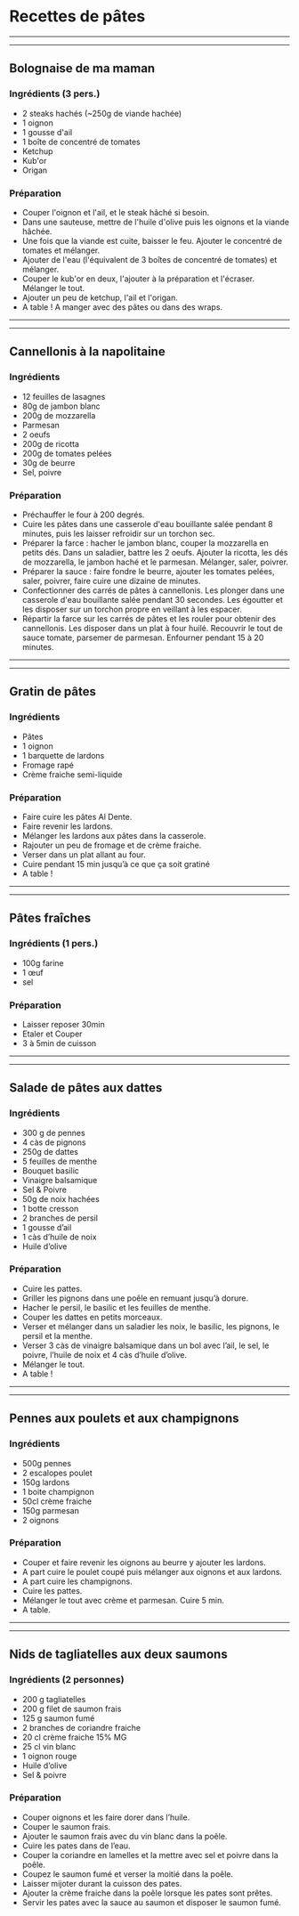 # Recettes de pâtes

___
___

## Bolognaise de ma maman

### Ingrédients (3 pers.)

* 2 steaks hachés (~250g de viande hachée)
* 1 oignon
* 1 gousse d'ail
* 1 boîte de concentré de tomates
* Ketchup
* Kub'or
* Origan

### Préparation

* Couper l'oignon et l'ail, et le steak hâché si besoin.
* Dans une sauteuse, mettre de l'huile d'olive puis les oignons et la viande hâchée. 
* Une fois que la viande est cuite, baisser le feu. Ajouter le concentré de tomates et mélanger.
* Ajouter de l'eau (l'équivalent de 3 boîtes de concentré de tomates) et mélanger.
* Couper le kub'or en deux, l'ajouter à la préparation et l'écraser. Mélanger le tout.
* Ajouter un peu de ketchup, l'ail et l'origan.
* A table ! A manger avec des pâtes ou dans des wraps.

___
___

## Cannellonis à la napolitaine

### Ingrédients

* 12 feuilles de lasagnes
* 80g de jambon blanc
* 200g de mozzarella
* Parmesan
* 2 oeufs
* 200g de ricotta
* 200g de tomates pelées
* 30g de beurre
* Sel, poivre

### Préparation

* Préchauffer le four à 200 degrés.
* Cuire les pâtes dans une casserole d'eau bouillante salée pendant 8 minutes, puis les laisser refroidir sur un torchon sec.
* Préparer la farce : hacher le jambon blanc, couper la mozzarella en petits dés. Dans un saladier, battre les 2 oeufs. Ajouter la ricotta, les dés de mozzarella, le jambon haché et le parmesan. Mélanger, saler, poivrer.
* Préparer la sauce : faire fondre le beurre, ajouter les tomates pelées, saler, poivrer, faire cuire une dizaine de minutes.
* Confectionner des carrés de pâtes à cannellonis. Les plonger dans une casserole d'eau bouillante salée pendant 30 secondes. Les égoutter et les disposer sur un torchon propre en veillant à les espacer.
* Répartir la farce sur les carrés de pâtes et les rouler pour obtenir des cannellonis. Les disposer dans un plat à four huilé. Recouvrir le tout de sauce tomate, parsemer de parmesan. Enfourner pendant 15 à 20 minutes.

___
___

## Gratin de pâtes

### Ingrédients

* Pâtes
* 1 oignon
* 1 barquette de lardons
* Fromage rapé
* Crème fraiche semi-liquide

### Préparation

* Faire cuire les pâtes Al Dente.
* Faire revenir les lardons.
* Mélanger les lardons aux pâtes dans la casserole.
* Rajouter un peu de fromage et de crème fraiche.
* Verser dans un plat allant au four.
* Cuire pendant 15 min jusqu’à ce que ça soit gratiné
* A table !

___
___

## Pâtes fraîches

### Ingrédients (1 pers.)

* 100g farine
* 1 œuf
* sel

### Préparation

* Laisser reposer 30min
* Etaler et Couper
* 3 à 5min de cuisson

___
___

## Salade de pâtes aux dattes

### Ingrédients

* 300 g de pennes
* 4 càs de pignons
* 250g de dattes
* 5 feuilles de menthe
* Bouquet basilic
* Vinaigre balsamique
* Sel & Poivre
* 50g de noix hachées
* 1 botte cresson
* 2 branches de persil
* 1 gousse d’ail
* 1 càs d’huile de noix
* Huile d’olive

### Préparation

* Cuire les pattes.
* Griller les pignons dans une poêle en remuant jusqu’à dorure.
* Hacher le persil, le basilic et les feuilles de menthe.
* Couper les dattes en petits morceaux.
* Verser et mélanger dans un saladier les noix, le basilic, les pignons, le persil et la menthe.
* Verser 3 càs de vinaigre balsamique dans un bol avec l’ail, le sel, le poivre, l’huile de noix et 4 càs d’huile d’olive.
* Mélanger le tout.
* A table !

___
___

## Pennes aux poulets et aux champignons

### Ingrédients

* 500g pennes
* 2 escalopes poulet
* 150g lardons
* 1 boite champignon
* 50cl crème fraiche
* 150g parmesan
* 2 oignons

### Préparation

* Couper et faire revenir les oignons au beurre y ajouter les lardons.
* A part cuire le poulet coupé puis mélanger aux oignons et aux lardons.
* A part cuire les champignons.
* Cuire les pattes.
* Mélanger le tout avec crème et parmesan. Cuire 5 min.
* A table.

___
___

## Nids de tagliatelles aux deux saumons

### Ingrédients (2 personnes)

* 200 g tagliatelles
* 200 g filet de saumon frais
* 125 g saumon fumé
* 2 branches de coriandre fraiche
* 20 cl crème fraiche 15% MG
* 25 cl vin blanc
* 1 oignon rouge
* Huile d’olive
* Sel & poivre

### Préparation

* Couper oignons et les faire dorer dans l’huile.
* Couper le saumon frais.
* Ajouter le saumon frais avec du vin blanc dans la poêle.
* Cuire les pates dans de l’eau.
* Couper la coriandre en lamelles et la mettre avec sel et poivre dans la poêle.
* Coupez le saumon fumé et verser la moitié dans la poêle.
* Laisser mijoter durant la cuisson des pates.
* Ajouter la crème fraiche dans la poêle lorsque les pates sont prêtes.
* Servir les pates avec la sauce au saumon et disposer le saumon fumé.
